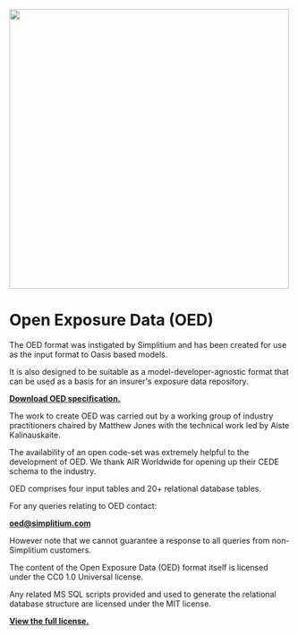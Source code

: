 <a href="https://www.simplitium.com/modex" target="_blank">
  <img src="https://www.simplitium.com/hubfs/logo/modex-by-simplitium.png?t=1538034253743" width=500></img>
</a>

# Open Exposure Data (OED)

The OED format was instigated by Simplitium and has been created for use as the input format to Oasis based models.                
                
It is also designed to be suitable as a model-developer-agnostic format that can be used as a basis for an insurer's exposure data repository.

<a href="https://github.com/Simplitium/OED/archive/master.zip"><b>Download OED specification.</b></a>
                
The work to create OED was carried out by a working group of industry practitioners chaired by Matthew Jones with the technical work led by Aiste Kalinauskaite.               
                
The availability of an open code-set was extremely helpful to the development of OED. We thank AIR Worldwide for opening up their CEDE schema to the industry.   
                
OED comprises four input tables and 20+ relational database tables.           
                
For any queries relating to OED contact: 
                
<b>oed@simplitium.com</b>
                
However note that we cannot guarantee a response to all queries from non-Simplitium customers.         
                
The content of the Open Exposure Data (OED) format itself is licensed under the CC0 1.0 Universal license.             
                
Any related MS SQL scripts provided and used to generate the relational database structure are licensed under the MIT license.        

<b><a href="https://github.com/Simplitium/OED/blob/master/LICENSE.md">View the full license.</a></b>
